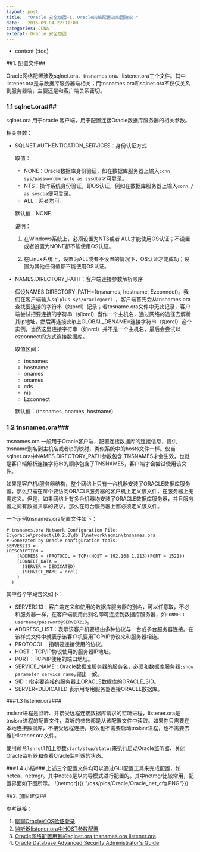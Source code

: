 ```yaml
---
layout: post
title:  "Oracle 安全加固-1. Oracle网络配置及加固建议 "
date:   2015-09-04 22:11:00
categories: CCNA
excerpt: Oracle 安全加固
---
```

* content
{:toc}

##1. 配置文件##

Oracle网络配置涉及sqlnet.ora、tnsnames.ora、listener.ora三个文件。其中listener.ora是与数据库服务器端相关；而tnsnames.ora和sqlnet.ora不仅仅关系到服务器端，主要还是和客户端关系密切。

### 1.1 sqlnet.ora###

sqlnet.ora 用于oracle 客户端，用于配置连接Oracle数据库服务器的相关参数。

相关参数：

- SQLNET.AUTHENTICATION_SERVICES：身份认证方式
	
	
	取值：

	- NONE：Oracle数据库身份验证，如在数据库服务器上输入`conn sys/password@oracle as sysdba`才可登录。
	- NTS：操作系统身份验证，即OS认证，例如在数据库服务器上输入`conn / as sysdba`便可登录。
	- ALL：两者均可。

	默认值：NONE
	
	说明：
	
	1. 在Windows系统上，必须设置为NTS或者 ALL才能使用OS认证；不设置或者设置为NONE都不能使用OS认证。
	
	2. 在Linux系统上，设置为ALL或者不设置的情况下，OS认证才能成功；设置为其他任何值都不能使用OS认证。

- NAMES.DIRECTORY_PATH：客户端连接参数解析顺序

	假设NAMES.DIRECTORY_PATH=(tnsnames, hostname, Ezconnect)。我们在客户端输入`sqlplus sys/oracle@orcl `，客户端首先会从tnsnames.ora查找要连接的字符串（如orcl）记录；若tnsname.ora文件中无此记录，客户端尝试把要连接的字符串（如orcl）当作一个主机名，通过网络的途径去解析其ip地址，然后再连接此ip上GLOBAL_DBNAME=连接字符串（如orcl）这个实例，当然这里连接字符串（如orcl）并不是一个主机名，最后会尝试以ezconnect的方式连接数据库。

	取值区间：

	- tnsnames
	- hostname 
	- onames
	- onames
	- cds
	- nis
	- Ezconnect
	
	默认值：(tnsnames, onames, hostname)

### 1.2 tnsnames.ora###

tnsnames.ora 一般用于Oracle客户端，配置连接数据库的连接信息，提供tnsname别名到主机名或者ip的映射，类似系统中的hosts文件一样。仅当sqlnet.ora中NAMES.DIRECTORY_PATH参数包含 TNSNAMES才会生效，也就是客户端解析连接字符串的顺序包含了TNSNAMES，客户端才会尝试使用该文件。

如果是客户机/服务器结构，整个网络上只有一台机器安装了ORACLE数据库服务器，那么只需在每个要访问ORACLE服务器的客户机上定义该文件，在服务器上无需定义。但是，如果网络上有多台机器均安装了ORACLE数据库服务器，并且服务器之间有数据共享的要求，那么在每台服务器上都必须定义该文件。

一个示例tnsnames.ora配置文件如下：

	# tnsnames.ora Network Configuration File: E:\oracle\product\10.2.0\db_1\network\admin\tnsnames.ora
	# Generated by Oracle configuration tools.
	SERVER213 =
	(DESCRIPTION =
	    (ADDRESS = (PROTOCOL = TCP)(HOST = 192.168.1.213)(PORT = 1521))
	    (CONNECT_DATA =
	      (SERVER = DEDICATED)
	      (SERVICE_NAME = orcl)
	    )
	  )

其中各个字段含义如下：

- SERVER213：客户端定义和使用的数据库服务器的别名，可以任意取，不必和服务器一样，在客户端使用此别名即可连接到数据库服务器，如`CONNECT username/password@SERVER213`。
- ADDRESS_LIST：表示该客户机要经由多种协议与一台或多台服务器连接。在该样式文件中就表示该客户机要用TCP/IP协议来和服务器相连。
- PROTOCOL：指明要连接使用的协议。
- HOST：TCP/IP协议使用的服务器IP地址。
- PORT：TCP/IP使用的端口地址。
- SERVICE_NAME：Oracle数据库服务器的服务名，必须和数据库服务器`;show parameter service_name;`输出一致。
- SID：指定要连接的服务器上ORACLE数据库的ORACLE_SID。
- SERVER=DEDICATED 表示用专用服务器连接ORACLE数据库。

###1.3 listener.ora###

tnslsnr进程是监听、并接受远程连接数据库请求的监听进程，listener.ora是tnslsnr进程的配置文件，监听的参数都是从该配置文件中读取。如果你只需要在本地连接数据库，不接受远程连接，那么也不需要启动tnslsnr进程，也不需要去维护listener.ora文件。

使用命令`lsnrctl`加上参数`start/stop/status`来执行启动Oracle监听器、关闭Oracle监听器和查看Oracle监听器的状态。

###1.4 小结###
上述三个配置文件均可以通过GUI配置工具来完成配置，如netca、netmgr。其中netca是以向导模式进行配置的。其中netmgr比较常用，配置界面如下图所示。
![netmgr]({{ "/css/pics/Oracle/Oracle_net_cfg.PNG"}})  

##2. 加固建议##


参考链接：

1. [聊聊Oracle的OS验证登录](http://blog.itpub.net/17203031/viewspace-1218732 "聊聊Oracle的OS验证登录 ")
2. [监听器listener.ora中HOST参数配置](http://blog.itpub.net/17203031/viewspace-1066563/ "监听器listener.ora中HOST参数配置")
3. [Oracle网络配置用到的sqlnet.ora,tnsnames.ora,listener.ora](http://blog.chinaunix.net/uid-44616-id-2120923.html "Oracle网络配置用到的sqlnet.ora,tnsnames.ora,listener.ora ")
4. [Oracle Database Advanced Security Administrator's Guide](http://docs.oracle.com/cd/B19306_01/network.102/b14268/toc.htm "Oracle Database Advanced Security Administrator's Guide")